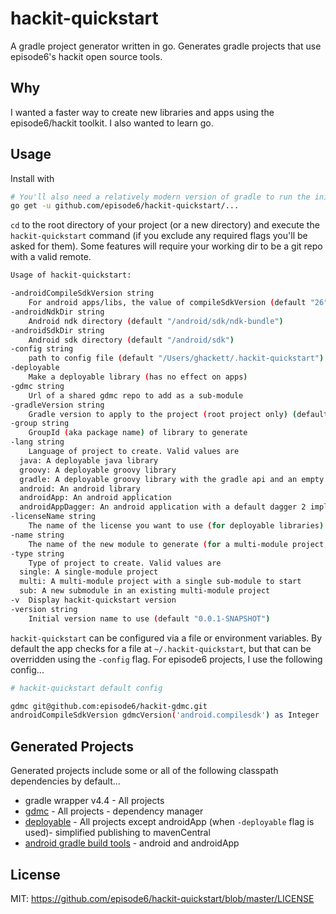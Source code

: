 # hackit-quickstart
A gradle project generator written in go. Generates gradle projects that use episode6's hackit open source tools.

## Why
I wanted a faster way to create new libraries and apps using the episode6/hackit toolkit. I also wanted to learn go.

## Usage
Install with
```bash
# You'll also need a relatively modern version of gradle to run the initial wrapper task
go get -u github.com/episode6/hackit-quickstart/...
```
`cd` to the root directory of your project (or a new directory) and execute the `hackit-quickstart` command (if you exclude any required flags you'll be asked for them). Some features will require your working dir to be a git repo with a valid remote.
```bash
Usage of hackit-quickstart:

-androidCompileSdkVersion string
    For android apps/libs, the value of compileSdkVersion (default "26")
-androidNdkDir string
    Android ndk directory (default "/android/sdk/ndk-bundle")
-androidSdkDir string
    Android sdk directory (default "/android/sdk")
-config string
    path to config file (default "/Users/ghackett/.hackit-quickstart")
-deployable
    Make a deployable library (has no effect on apps)
-gdmc string
    Url of a shared gdmc repo to add as a sub-module
-gradleVersion string
    Gradle version to apply to the project (root project only) (default "4.4")
-group string
    GroupId (aka package name) of library to generate
-lang string
    Language of project to create. Valid values are
  java: A deployable java library
  groovy: A deployable groovy library
  gradle: A deployable groovy library with the gradle api and an empty gradle plugin.
  android: An android library
  androidApp: An android application
  androidAppDagger: An android application with a default dagger 2 implementation
-licenseName string
    The name of the license you want to use (for deployable libraries) (default "The MIT License (MIT)")
-name string
    The name of the new module to generate (for a multi-module project, this will be the sub-modules name)
-type string
    Type of project to create. Valid values are
  single: A single-module project
  multi: A multi-module project with a single sub-module to start
  sub: A new submodule in an existing multi-module project
-v	Display hackit-quickstart version
-version string
    Initial version name to use (default "0.0.1-SNAPSHOT")
```

`hackit-quickstart` can be configured via a file or environment variables. By default the app checks for a file at `~/.hackit-quickstart`, but that can be overridden using the `-config` flag. For episode6 projects, I use the following config...
```bash
# hackit-quickstart default config

gdmc git@github.com:episode6/hackit-gdmc.git
androidCompileSdkVersion gdmcVersion('android.compilesdk') as Integer
```

## Generated Projects
Generated projects include some or all of the following classpath dependencies by default...
- gradle wrapper v4.4 - All projects
- [gdmc](https://github.com/episode6/gdmc) - All projects - dependency manager
- [deployable](https://github.com/episode6/deployable) - All projects except androidApp (when `-deployable` flag is used)- simplified publishing to mavenCentral
- [android gradle build tools](https://developer.android.com/studio/releases/gradle-plugin.html) - android and androidApp

## License
MIT: https://github.com/episode6/hackit-quickstart/blob/master/LICENSE
